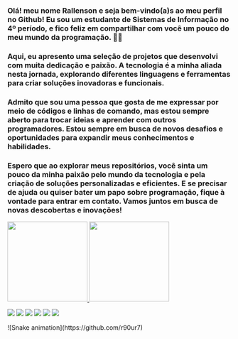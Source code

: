 ### 	Olá! meu nome Rallenson  e seja bem-vindo(a)s ao meu perfil no Github! Eu sou um estudante de Sistemas de Informação no 4º período, e fico feliz em compartilhar com você um pouco do meu mundo da programação. 👋😁
 ### Aqui, eu apresento uma seleção de projetos que desenvolvi com muita dedicação e paixão. A tecnologia é a minha aliada nesta jornada, explorando diferentes linguagens e ferramentas para criar soluções inovadoras e funcionais.
 ### 	Admito que sou uma pessoa que gosta de me expressar por meio de códigos e linhas de comando, mas estou sempre aberto para trocar ideias e aprender com outros programadores. Estou sempre em busca de novos desafios e oportunidades para expandir meus conhecimentos e habilidades.
 ### 	Espero que ao explorar meus repositórios, você sinta um pouco da minha paixão pelo mundo da tecnologia e pela criação de soluções personalizadas e eficientes. E se precisar de ajuda ou quiser bater um papo sobre programação, fique à vontade para entrar em contato. Vamos juntos em busca de novas descobertas e inovações!

<!--
**r90ur7/R90ur7** is a ✨ _special_ ✨ repository because its `README.md` (this file) appears on your GitHub profile.

Here are some ideas to get you started:

- 🔭 I’m currently working on ...
- 🌱 I’m currently learning ...
- 👯 I’m looking to collaborate on ...
- 🤔 I’m looking for help with ...
- 💬 Ask me about ...
- 📫 How to reach me: ...
- ⚡ Fun fact: ...
-->
<div>
  <a href ="https://github.com/r90ur7">
  <img  height="180em" src="https://github-readme-stats.vercel.app/api?username=r90ur7&show_icons=true&theme=dracula&include_all_commits=true&count_private=true"/>
  <img height="180em" src="https://github-readme-stats.vercel.app/api/top-langs/?username=r90ur7&layout=compact&langs_count=16&theme=dracula"/>
<div>
<div> 
 
  <a href="https://www.youtube.com/channel/UC_-uuuZbY0AAt9CViNzvc-Q" target="_blank"><img src="https://img.shields.io/badge/YouTube-FF0000?style=for-the-badge&logo=youtube&logoColor=white" target="_blank"></a>
  <a href="https://instagram.com/rafaballerini" target="_blank"><img src="https://img.shields.io/badge/-Instagram-%23E4405F?style=for-the-badge&logo=instagram&logoColor=white" target="_blank"></a>
 	<a href="https://www.twitch.tv/rafaballerinii" target="_blank"><img src="https://img.shields.io/badge/Twitch-9146FF?style=for-the-badge&logo=twitch&logoColor=white" target="_blank"></a>
 <a href="https://discord.gg/wagxzStdcR" target="_blank"><img src="https://img.shields.io/badge/Discord-7289DA?style=for-the-badge&logo=discord&logoColor=white" target="_blank"></a> 
  <a href = "mailto:contatorafaballerini@gmail.com"><img src="https://img.shields.io/badge/-Gmail-%23333?style=for-the-badge&logo=gmail&logoColor=white" target="_blank"></a>
  <a href="https://www.linkedin.com/in/rafaella-ballerini-45875016a" target="_blank"><img src="https://img.shields.io/badge/-LinkedIn-%230077B5?style=for-the-badge&logo=linkedin&logoColor=white" target="_blank"></a> 
  
</div>
 ![Snake animation](https://github.com/r90ur7)

